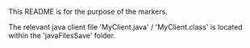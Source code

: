 This README is for the purpose of the markers.

The relevant java client file 'MyClient.java' / 'MyClient.class' is located within the 'javaFilesSave' folder.

